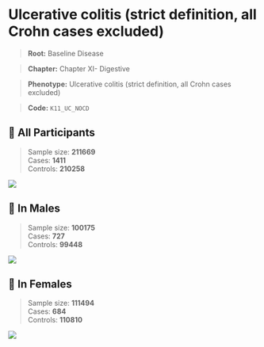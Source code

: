 # Ulcerative colitis (strict definition, all Crohn cases excluded)

> **Root:** Baseline Disease  

> **Chapter:** Chapter XI- Digestive  

> **Phenotype:** Ulcerative colitis (strict definition, all Crohn cases excluded)  

> **Code:** `K11_UC_NOCD`

## 🧪 All Participants  
> Sample size: **211669**  
> Cases: **1411**  
> Controls: **210258**
<img src="/Disease/Figures/ALL/Incidence/K11_UC_NOCD.png"/>
<CsvTable src="/public/Disease/Data/ALL/Incidence/COX_K11_UC_NOCD.csv" label="🔍 View full results" />

## 👨 In Males  
> Sample size: **100175**  
> Cases: **727**  
> Controls: **99448**
<img src="/Disease/Figures/Male/Incidence/K11_UC_NOCD.png"/>
<CsvTable src="/public/Disease/Data/Male/Incidence/COX_K11_UC_NOCD.csv" label="🔍 View full results" />

## 👩 In Females  
> Sample size: **111494**  
> Cases: **684**  
> Controls: **110810**
<img src="/Disease/Figures/Female/Incidence/K11_UC_NOCD.png"/>
<CsvTable src="/public/Disease/Data/Female/Incidence/COX_K11_UC_NOCD.csv" label="🔍 View full results" />
